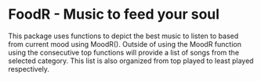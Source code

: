 # FoodR - Music to feed your soul

This package uses functions to depict the best music to listen to based from current mood using MoodR(). Outside of
using the MoodR function using the consecutive top functions will provide a list of songs from the selected category.
This list is also organized from top played to least played respectively. 
